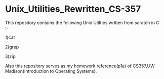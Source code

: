# Unix_Utilities_Rewritten_CS-357

This repository contains the following Unix Utilties written from scratch in C :-


1)cat


2)grep


3)zip

Also this repository serves as my homework reference(p1a) of CS357,UW Madison(Introduction to Operating Systems).
